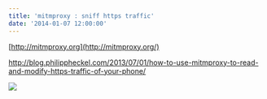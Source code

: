 ```yaml
---
title: 'mitmproxy : sniff https traffic'
date: '2014-01-07 12:00:00'
---
```


[http://mitmproxy.org](http://mitmproxy.org/)  
  
<http://blog.philippheckel.com/2013/07/01/how-to-use-mitmproxy-to-read-and-modify-https-traffic-of-your-phone/>  
  
[![](http://2.bp.blogspot.com/-VfoCj7YpYz8/UsuJ7rM7E5I/AAAAAAAAHds/zt2LZBR9g8A/s1600/mitmproxy-small.png)](http://2.bp.blogspot.com/-VfoCj7YpYz8/UsuJ7rM7E5I/AAAAAAAAHds/zt2LZBR9g8A/s1600/mitmproxy-small.png)  
